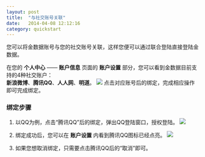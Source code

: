 ```yaml
---
layout: post
title:  "与社交账号关联"
date:   2014-04-08 12:12:16
category: quickstart
---
```


您可以将金数据账号与您的社交账号关联，这样您便可以通过联合登陆直接登陆金数据。

在您的 **个人中心** —— **账户信息** 页面的 **账户设置** 部分，您可以看到金数据目前支持的4种社交账户：  
**新浪微博**、**腾讯QQ**、**人人网**、**明道**。
	![](http://jinshuju-help-pics.b0.upaiyun.com/images/social-accounts-1.png)
点击对应账号后的绑定，完成相应操作即可完成绑定。

### 绑定步骤

1. 以QQ为例，点击“腾讯QQ”后的绑定，弹出QQ登陆窗口，授权登陆。
	![](http://jinshuju-help-pics.b0.upaiyun.com/images/social-accounts-2.png)

2. 绑定成功后，您可以在 **账户设置** 内看到腾讯QQ图标已经点亮。
	![](http://jinshuju-help-pics.b0.upaiyun.com/images/social-accounts-3.png)

3. 如果您想取消绑定，只需要点击腾讯QQ后的“取消”即可。
